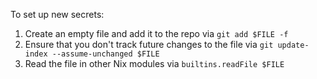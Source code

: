 To set up new secrets:

1. Create an empty file and add it to the repo via `git add $FILE -f`
2. Ensure that you don't track future changes to the file via `git update-index --assume-unchanged $FILE`
3. Read the file in other Nix modules via `builtins.readFile $FILE`
